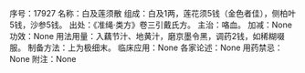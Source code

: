 序号：17927
名称：白及莲须散
组成：白及1两，莲花须5钱（金色者佳），侧柏叶5钱，沙参5钱。
出处：《准绳·类方》卷三引戴氏方。
主治：咯血。
加减：None
功效：None
用法用量：入藕节汁、地黄汁，磨京墨令黑，调药2钱，如稀糊啜服。
制备方法：上为极细末。
临床应用：None
各家论述：None
用药禁忌：None
附注：None
